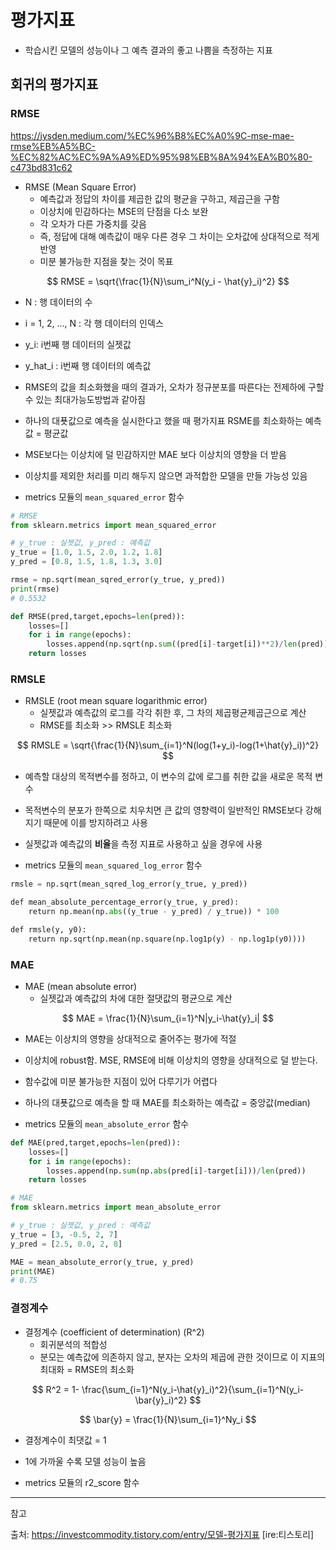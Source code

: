 # 평가지표



- 학습시킨 모델의 성능이나 그 예측 결과의 좋고 나쁨을 측정하는 지표



## 회귀의 평가지표

### RMSE

https://jysden.medium.com/%EC%96%B8%EC%A0%9C-mse-mae-rmse%EB%A5%BC-%EC%82%AC%EC%9A%A9%ED%95%98%EB%8A%94%EA%B0%80-c473bd831c62

- RMSE (Mean Square Error)
    - 예측값과 정답의 차이를 제곱한 값의 평균을 구하고, 제곱근을 구함
    - 이상치에 민감하다는 MSE의 단점을 다소 보완
    - 각 오차가 다른 가중치를 갖음
    - 즉, 정답에 대해 예측값이 매우 다른 경우 그 차이는 오차값에 상대적으로 적게 반영
    - 미분 불가능한 지점을 찾는 것이 목표
    
$$
RMSE = \sqrt{\frac{1}{N}\sum_i^N(y_i - \hat{y}_i)^2}
$$

- N : 행 데이터의 수
- i = 1, 2, ..., N : 각 행 데이터의 인덱스
- y_i: i번째 행 데이터의 실젯값
- y_hat_i : i번째 행 데이터의 예측값



- RMSE의 값을 최소화했을 때의 결과가, 오차가 정규분포를 따른다는 전제하에 구할 수 있는 최대가능도방법과 같아짐
- 하나의 대푯값으로 예측을 실시한다고 했을 때 평가지표 RSME를 최소화하는 예측값 = 평균값
- MSE보다는 이상치에 덜 민감하지만 MAE 보다 이상치의 영향을 더 받음
- 이상치를 제외한 처리를 미리 해두지 않으면 과적합한 모델을 만들 가능성 있음



- metrics 모듈의 `mean_squared_error` 함수

```python
# RMSE
from sklearn.metrics import mean_squared_error

# y_true : 실젯값, y_pred : 예측값
y_true = [1.0, 1.5, 2.0, 1.2, 1.8]
y_pred = [0.8, 1.5, 1.8, 1.3, 3.0]

rmse = np.sqrt(mean_sqred_error(y_true, y_pred))
print(rmse)
# 0.5532
```

```python
def RMSE(pred,target,epochs=len(pred)):
    losses=[]
    for i in range(epochs):
        losses.append(np.sqrt(np.sum((pred[i]-target[i])**2)/len(pred)))
    return losses
```



### RMSLE

- RMSLE (root mean square logarithmic error)
  - 실젯값과 예측값의 로그를 각각 취한 후, 그 차의 제곱평균제곱근으로 계산
  - RMSE를 최소화 >> RMSLE 최소화


$$
RMSLE = \sqrt{\frac{1}{N}\sum_{i=1}^N(log(1+y_i)-log(1+\hat{y}_i))^2}
$$

- 예측할 대상의 목적변수를 정하고, 이 변수의 값에 로그를 취한 값을 새로운 목적 변수
- 목적변수의 분포가 한쪽으로 치우치면 큰 값의 영향력이 일반적인 RMSE보다 강해지기 때문에 이를 방지하려고 사용
- 실젯값과 예측값의 **비율**을 측정 지표로 사용하고 싶을 경우에 사용



- metrics 모듈의 `mean_squared_log_error` 함수

```python
rmsle = np.sqrt(mean_sqred_log_error(y_true, y_pred))
```



```python
def mean_absolute_percentage_error(y_true, y_pred): 
    return np.mean(np.abs((y_true - y_pred) / y_true)) * 100

def rmsle(y, y0):
    return np.sqrt(np.mean(np.square(np.log1p(y) - np.log1p(y0))))
```







### MAE

- MAE (mean absolute error)
  - 실젯값과 예측값의 차에 대한 절댓값의 평균으로 계산


$$
MAE = \frac{1}{N}\sum_{i=1}^N|y_i-\hat{y}_i|
$$

- MAE는 이상치의 영향을 상대적으로 줄어주는 평가에 적절
- 이상치에 robust함. MSE, RMSE에 비해 이상치의 영향을 상대적으로 덜 받는다.
- 함수값에 미분 불가능한 지점이 있어 다루기가 어렵다
- 하나의 대푯값으로 예측을 할 때 MAE를 최소화하는 예측값 = 중앙값(median)



- metrics 모듈의 `mean_absolute_error` 함수

```python
def MAE(pred,target,epochs=len(pred)):
    losses=[]
    for i in range(epochs):
        losses.append(np.sum(np.abs(pred[i]-target[i]))/len(pred))
    return losses
```

```python
# MAE
from sklearn.metrics import mean_absolute_error

# y_true : 실젯값, y_pred : 예측값
y_true = [3, -0.5, 2, 7]
y_pred = [2.5, 0.0, 2, 8]

MAE = mean_absolute_error(y_true, y_pred)
print(MAE)
# 0.75
```





### 결정계수

- 결정계수 (coefficient of determination) (R^2)
  - 회귀분석의 적합성
  - 분모는 예측값에 의존하지 않고, 분자는 오차의 제곱에 관한 것이므로 이 지표의 최대화 = RMSE의 최소화


$$
R^2 = 1- \frac{\sum_{i=1}^N(y_i-\hat{y}_i)^2}{\sum_{i=1}^N(y_i-\bar{y}_i)^2}
$$

$$
\bar{y} = \frac{1}{N}\sum_{i=1}^Ny_i
$$

- 결정계수이 최댓값 = 1
- 1에 가까울 수록 모델 성능이 높음



- metrics 모듈의 r2_score 함수





-------

참고

출처: https://investcommodity.tistory.com/entry/모델-평가지표 [ire:티스토리]